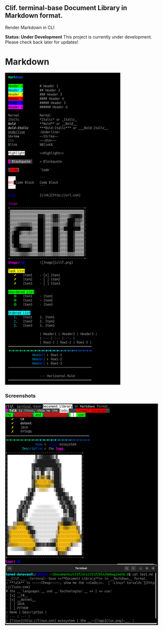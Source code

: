 ## Clif. terminal-base Document Library in Markdown format.
Render Markdown in CLI

**Status: Under Development**
This project is currently under development. Please check back later for updates!

# Markdown
![clif markdown](https://raw.githubusercontent.com/fault3r/clif/refs/heads/main/clif-markdown.png)


### Screenshots
![clif markdown](https://raw.githubusercontent.com/fault3r/clif/refs/heads/main/clif-markdown-tests.png)


